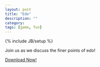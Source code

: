 ```yaml
---
layout: post
title: "Edo"
description: ""
category: 
tags: [game, fun]
---
```

{% include JB/setup %}

Join us as we discuss the finer points of edo!

[Download Now!](https://dl.dropbox.com/u/3275045/blueprintcss-1-0-cheatsheet-4-2-gjms.pdf)